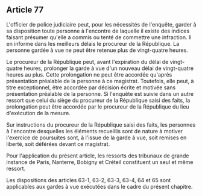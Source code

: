 Article 77
----
L'officier de police judiciaire peut, pour les nécessités de l'enquête, garder à
sa disposition toute personne à l'encontre de laquelle il existe des indices
faisant présumer qu'elle a commis ou tenté de commettre une infraction. Il en
informe dans les meilleurs délais le procureur de la République. La personne
gardée à vue ne peut être retenue plus de vingt-quatre heures.

Le procureur de la République peut, avant l'expiration du délai de vingt-quatre
heures, prolonger la garde à vue d'un nouveau délai de vingt-quatre heures au
plus. Cette prolongation ne peut être accordée qu'après présentation préalable
de la personne à ce magistrat. Toutefois, elle peut, à titre exceptionnel, être
accordée par décision écrite et motivée sans présentation préalable de la
personne. Si l'enquête est suivie dans un autre ressort que celui du siège du
procureur de la République saisi des faits, la prolongation peut être accordée
par le procureur de la République du lieu d'exécution de la mesure.

Sur instructions du procureur de la République saisi des faits, les personnes à
l'encontre desquelles les éléments recueillis sont de nature à motiver
l'exercice de poursuites sont, à l'issue de la garde à vue, soit remises en
liberté, soit déférées devant ce magistrat.

Pour l'application du présent article, les ressorts des tribunaux de grande
instance de Paris, Nanterre, Bobigny et Créteil constituent un seul et même
ressort.

Les dispositions des articles 63-1, 63-2, 63-3, 63-4, 64 et 65 sont applicables
aux gardes à vue exécutées dans le cadre du présent chapitre.
